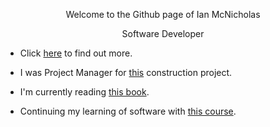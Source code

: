 <p align="center">Welcome to the Github page of Ian McNicholas</p>

<p align="center">Software Developer</p>

* Click [here](https://www.linkedin.com/in/ian-m-7a97a8175/) to find out more.
  
* I was Project Manager for [this](https://user-images.githubusercontent.com/75983723/118269844-1d636480-b4b7-11eb-9ef1-7033c0a85b42.jpeg) construction project.

* I'm currently reading [this book](https://github.com/ianmcnicholas/ianmcnicholas/assets/75983723/5cf48a3d-df31-4792-bd56-819c1a025a62).

* Continuing my learning of software with [this course](https://www.udemy.com/course/react-the-complete-guide-incl-redux/).

